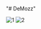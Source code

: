 "# DeMozz" 

![1](https://user-images.githubusercontent.com/104697889/189718249-eed5c365-585e-4472-baa2-1a904a51d122.PNG)
![2](https://user-images.githubusercontent.com/104697889/189718371-8b11b70c-890c-4b39-b443-b6d1b54f7b1a.PNG)
